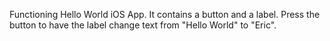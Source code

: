 Functioning Hello World iOS App.  It contains a button and a label.  Press the button to have the label change text from "Hello World" to "Eric".